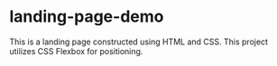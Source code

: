 # landing-page-demo
This is a landing page constructed using HTML and CSS. This project utilizes CSS Flexbox for positioning. 
